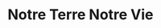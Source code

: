 ---
title: "Notre Terre Notre Vie"
url: /la-rochelle/notre-terre-notre-vie/
shop: décoration intérieure
---
